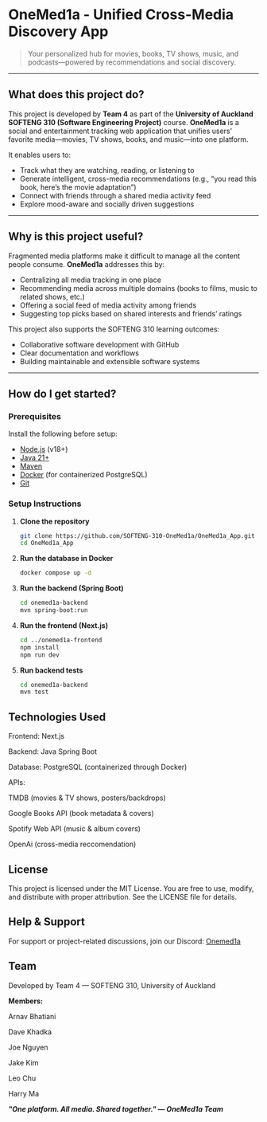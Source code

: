 # OneMed1a - Unified Cross-Media Discovery App

> Your personalized hub for movies, books, TV shows, music, and podcasts—powered by recommendations and social discovery.

---

## What does this project do?

This project is developed by **Team 4** as part of the **University of Auckland SOFTENG 310 (Software Engineering Project)** course.
**OneMed1a** is a social and entertainment tracking web application that unifies users’ favorite media—movies, TV shows, books, and music—into one platform.

It enables users to:
- Track what they are watching, reading, or listening to
- Generate intelligent, cross-media recommendations (e.g., “you read this book, here’s the movie adaptation”)
- Connect with friends through a shared media activity feed
- Explore mood-aware and socially driven suggestions

---

## Why is this project useful?

Fragmented media platforms make it difficult to manage all the content people consume. **OneMed1a** addresses this by:
- Centralizing all media tracking in one place
- Recommending media across multiple domains (books to films, music to related shows, etc.)
- Offering a social feed of media activity among friends
- Suggesting top picks based on shared interests and friends’ ratings

This project also supports the SOFTENG 310 learning outcomes:
- Collaborative software development with GitHub
- Clear documentation and workflows
- Building maintainable and extensible software systems

---

## How do I get started?

### Prerequisites
Install the following before setup:
- [Node.js](https://nodejs.org/) (v18+)
- [Java 21+](https://adoptium.net/)
- [Maven](https://maven.apache.org/)
- [Docker](https://www.docker.com/) (for containerized PostgreSQL)
- [Git](https://git-scm.com/)

### Setup Instructions

1. **Clone the repository**
   ```bash
   git clone https://github.com/SOFTENG-310-OneMed1a/OneMed1a_App.git
   cd OneMed1a_App
   ```

2. **Run the database in Docker**
   ```bash
   docker compose up -d
   ```

3. **Run the backend (Spring Boot)**
   ```bash
   cd onemed1a-backend
   mvn spring-boot:run
   ```

4. **Run the frontend (Next.js)**
   ```bash
   cd ../onemed1a-frontend
   npm install
   npm run dev
   ```

5. **Run backend tests**
   ```bash
   cd onemed1a-backend
   mvn test
   ```


## Technologies Used

Frontend: Next.js

Backend: Java Spring Boot

Database: PostgreSQL (containerized through Docker)

APIs:

TMDB (movies & TV shows, posters/backdrops)

Google Books API (book metadata & covers)

Spotify Web API (music & album covers)

OpenAi (cross-media reccomendation)

## License

This project is licensed under the MIT License.
You are free to use, modify, and distribute with proper attribution.
See the LICENSE file for details.

## Help & Support

For support or project-related discussions, join our Discord:
[Onemed1a](https://discord.gg/PdfgCVZQ)

## Team

Developed by Team 4 — SOFTENG 310, University of Auckland

**Members:**

Arnav Bhatiani

Dave Khadka

Joe Nguyen

Jake Kim

Leo Chu

Harry Ma

***"One platform. All media. Shared together." — OneMed1a Team***